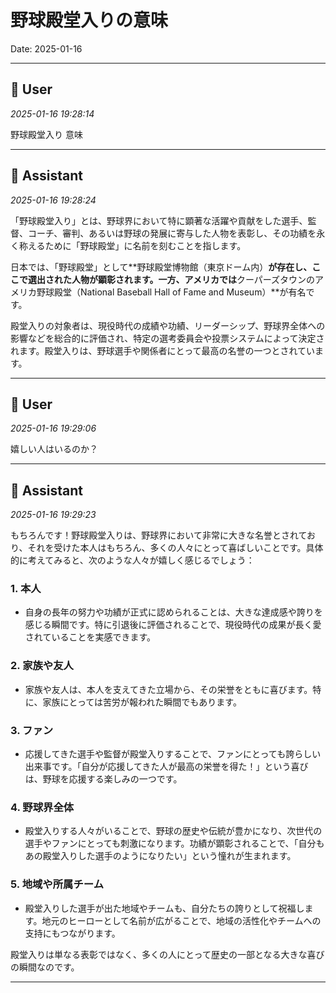 # 野球殿堂入りの意味

Date: 2025-01-16

---

## 👤 User
*2025-01-16 19:28:14*

野球殿堂入り 意味

---

## 🤖 Assistant
*2025-01-16 19:28:24*

「野球殿堂入り」とは、野球界において特に顕著な活躍や貢献をした選手、監督、コーチ、審判、あるいは野球の発展に寄与した人物を表彰し、その功績を永く称えるために「野球殿堂」に名前を刻むことを指します。

日本では、「野球殿堂」として**野球殿堂博物館（東京ドーム内）**が存在し、ここで選出された人物が顕彰されます。一方、アメリカでは**クーパーズタウンのアメリカ野球殿堂（National Baseball Hall of Fame and Museum）**が有名です。

殿堂入りの対象者は、現役時代の成績や功績、リーダーシップ、野球界全体への影響などを総合的に評価され、特定の選考委員会や投票システムによって決定されます。殿堂入りは、野球選手や関係者にとって最高の名誉の一つとされています。

---

## 👤 User
*2025-01-16 19:29:06*

嬉しい人はいるのか？

---

## 🤖 Assistant
*2025-01-16 19:29:23*

もちろんです！野球殿堂入りは、野球界において非常に大きな名誉とされており、それを受けた本人はもちろん、多くの人々にとって喜ばしいことです。具体的に考えてみると、次のような人々が嬉しく感じるでしょう：

### 1. **本人**
   - 自身の長年の努力や功績が正式に認められることは、大きな達成感や誇りを感じる瞬間です。特に引退後に評価されることで、現役時代の成果が長く愛されていることを実感できます。

### 2. **家族や友人**
   - 家族や友人は、本人を支えてきた立場から、その栄誉をともに喜びます。特に、家族にとっては苦労が報われた瞬間でもあります。

### 3. **ファン**
   - 応援してきた選手や監督が殿堂入りすることで、ファンにとっても誇らしい出来事です。「自分が応援してきた人が最高の栄誉を得た！」という喜びは、野球を応援する楽しみの一つです。

### 4. **野球界全体**
   - 殿堂入りする人々がいることで、野球の歴史や伝統が豊かになり、次世代の選手やファンにとっても刺激になります。功績が顕彰されることで、「自分もあの殿堂入りした選手のようになりたい」という憧れが生まれます。

### 5. **地域や所属チーム**
   - 殿堂入りした選手が出た地域やチームも、自分たちの誇りとして祝福します。地元のヒーローとして名前が広がることで、地域の活性化やチームへの支持にもつながります。

殿堂入りは単なる表彰ではなく、多くの人にとって歴史の一部となる大きな喜びの瞬間なのです。

---
